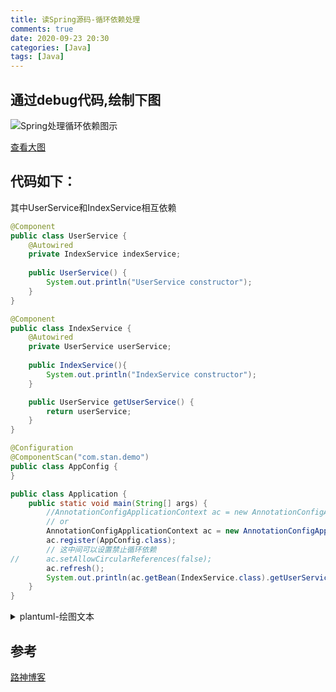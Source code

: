 ```yaml
---
title: 读Spring源码-循环依赖处理
comments: true
date: 2020-09-23 20:30
categories: [Java]
tags: [Java]
---
```


## 通过debug代码,绘制下图


![Spring处理循环依赖图示](http://plantuml.com/plantuml/svg/nLVFJnj75BxFNp6YXzgIYxZaaieLO8HKYRO8Ixsq71PxGhPQTbUpinJV73KGb0HAbOQqWQAYce9e7OBQKiUapZ_ZMPjJ_uM-cTaTXlKYA6rLBfOzt_lnlVc-Ds8qO1PbuOA3cCqSWii-jTrvthZVsrZXdSFU-b6tyrt_jqs-rUarsWWH5t0rFERxZbsncEsvs0h4Ltqo5p1gLPY1A7ak8qjC0iTAQU0uiTn9-FHeJIB69nF41BbZXGuhGqCEOPuha3DatWwOWawKnsTIs2aujEOSaaewCGLPqms6pFlSfgHa-Ua8rQWH4aEhOwxhCSb9mAUzW4rJhqA2mACgQ7nw6Y6WZjzvJwIuZIcvGqbmDvT7y5Ny2lnkutaYQUU6RBTAbig4BjeLCfH7S0WOIKo2DFKqybCNd_su6Vsyspjz4krikw7Z815r7ftxmFBpGHB_qTndfC82t6qr--k_yoytpNJTLbiaW9ovCc7dGK4ff1H6uDJUTqkKIDwGWAyseiscAWoXtTOQtpxWgrlyj0sdSHi9q_wRh_dM3aB58kQlwtp_aG9Yipuk5YLpDJCHLH7LIFQ80652grxf70npYHjfhvXn_EXL_tZtpzUF-V99612Q_7oy4zNtO_eoip5-grhLuu-5aSiNe42dRinM7zeaACZnKQbGGibvU01pYNuvu2kFpQO6gFYU7pen5MXga03V_OalBwkkS_q7X_pXWKYxl3Ug5MeCIAfHPDKgXG-VK5Rxs7924gXiiahl-Vs1iI3qDhHzzkpNtlQztjEzRglURMz5pRspmmOCKc4WJgqA98l9uKsfMvaXWUSiaWdY4wZWLceAc9HJyMgt88Y1ZZzvQsJargsHaTcqIOpMXl9AHKh4uk1op-Z0wre6WRa9flRyNOQki8-HEP7Fl-4T61KMJQ1C5vdaT0fPEsqlrPus5ngBvmj_avEpcJOJ8JTmcH5ccanfz_zocMxgQfCfw7_iCL44D2-7eZ9Vso-3FhdY3U4hQw1nOyd_hKTbC5g42Uq0xzaaoH96fbUYPYDwTd8J_KVD7qpzmuoqY53tTFqI1OYrL7_UV_DW3lX_Q2sGuaKYgds--Z8LMYiW_kf4XQQFXc4mokMvl8uVtC0vnPM_-4BlC76viRWBqJT7tTOXNtiOhMxm9_VoY6zy9KaGYpgrScgTPBuAXKo-lVtJisyR9kxINM7UiDeR_vY6af0MwysovWkmxI0pVm4BuW0GGhsnfBMJCd8dLj4MZZ6W4LNFi31aDKCbZpfGKVt1kfBEDNVXnGshbCZt_hZu8Ee5QffWODLWGGXKmzUUTZkFekFlCz-GOJy4YPdsoKGaqYxWr77-NJIea65A5hn5egC0bAMuB5pM8Xs6hMnWjDImyITdOZpQwdgk7ALygepl2WQQ0Ad9fogzMlbByurHgpXbJQqsC8fEaBfOkOUX6mKqTA9lxl8xbj2RNBBCg0QJfUm2Dl_3YXsXrhuQ24AZCFfmmVaB)

[查看大图](http://plantuml.com/plantuml/svg/nLVFJnj75BxFNp6YXzgIYxZaaieLO8HKYRO8Ixsq71PxGhPQTbUpinJV73KGb0HAbOQqWQAYce9e7OBQKiUapZ_ZMPjJ_uM-cTaTXlKYA6rLBfOzt_lnlVc-Ds8qO1PbuOA3cCqSWii-jTrvthZVsrZXdSFU-b6tyrt_jqs-rUarsWWH5t0rFERxZbsncEsvs0h4Ltqo5p1gLPY1A7ak8qjC0iTAQU0uiTn9-FHeJIB69nF41BbZXGuhGqCEOPuha3DatWwOWawKnsTIs2aujEOSaaewCGLPqms6pFlSfgHa-Ua8rQWH4aEhOwxhCSb9mAUzW4rJhqA2mACgQ7nw6Y6WZjzvJwIuZIcvGqbmDvT7y5Ny2lnkutaYQUU6RBTAbig4BjeLCfH7S0WOIKo2DFKqybCNd_su6Vsyspjz4krikw7Z815r7ftxmFBpGHB_qTndfC82t6qr--k_yoytpNJTLbiaW9ovCc7dGK4ff1H6uDJUTqkKIDwGWAyseiscAWoXtTOQtpxWgrlyj0sdSHi9q_wRh_dM3aB58kQlwtp_aG9Yipuk5YLpDJCHLH7LIFQ80652grxf70npYHjfhvXn_EXL_tZtpzUF-V99612Q_7oy4zNtO_eoip5-grhLuu-5aSiNe42dRinM7zeaACZnKQbGGibvU01pYNuvu2kFpQO6gFYU7pen5MXga03V_OalBwkkS_q7X_pXWKYxl3Ug5MeCIAfHPDKgXG-VK5Rxs7924gXiiahl-Vs1iI3qDhHzzkpNtlQztjEzRglURMz5pRspmmOCKc4WJgqA98l9uKsfMvaXWUSiaWdY4wZWLceAc9HJyMgt88Y1ZZzvQsJargsHaTcqIOpMXl9AHKh4uk1op-Z0wre6WRa9flRyNOQki8-HEP7Fl-4T61KMJQ1C5vdaT0fPEsqlrPus5ngBvmj_avEpcJOJ8JTmcH5ccanfz_zocMxgQfCfw7_iCL44D2-7eZ9Vso-3FhdY3U4hQw1nOyd_hKTbC5g42Uq0xzaaoH96fbUYPYDwTd8J_KVD7qpzmuoqY53tTFqI1OYrL7_UV_DW3lX_Q2sGuaKYgds--Z8LMYiW_kf4XQQFXc4mokMvl8uVtC0vnPM_-4BlC76viRWBqJT7tTOXNtiOhMxm9_VoY6zy9KaGYpgrScgTPBuAXKo-lVtJisyR9kxINM7UiDeR_vY6af0MwysovWkmxI0pVm4BuW0GGhsnfBMJCd8dLj4MZZ6W4LNFi31aDKCbZpfGKVt1kfBEDNVXnGshbCZt_hZu8Ee5QffWODLWGGXKmzUUTZkFekFlCz-GOJy4YPdsoKGaqYxWr77-NJIea65A5hn5egC0bAMuB5pM8Xs6hMnWjDImyITdOZpQwdgk7ALygepl2WQQ0Ad9fogzMlbByurHgpXbJQqsC8fEaBfOkOUX6mKqTA9lxl8xbj2RNBBCg0QJfUm2Dl_3YXsXrhuQ24AZCFfmmVaB)

<!-- more -->

## 代码如下：

其中UserService和IndexService相互依赖

```java
@Component
public class UserService {
	@Autowired
	private IndexService indexService;
	
	public UserService() {
		System.out.println("UserService constructor");
	}
}
```
```java
@Component
public class IndexService {
	@Autowired
	private UserService userService;
	
	public IndexService(){
		System.out.println("IndexService constructor");
	}

	public UserService getUserService() {
		return userService;
	}
}
```

```java
@Configuration
@ComponentScan("com.stan.demo")
public class AppConfig {
}
```

```java
public class Application {
	public static void main(String[] args) {
		//AnnotationConfigApplicationContext ac = new AnnotationConfigApplicationContext(AppConfig.class);
		// or
		AnnotationConfigApplicationContext ac = new AnnotationConfigApplicationContext();
		ac.register(AppConfig.class);
		// 这中间可以设置禁止循环依赖
//		ac.setAllowCircularReferences(false);
		ac.refresh();
		System.out.println(ac.getBean(IndexService.class).getUserService());
	}
}
```


<details title="plantuml">
<summary>plantuml-绘图文本</summary>
@startuml
title Spring处理循环依赖图示

entity Application as App
entity AbstractApplicationContext as AAC
entity AbstractBeanFactory as ABF
entity DefaultSingletonBeanRegistry as DSBR
entity DefaultListableBeanFactory as DLBF
entity AbstractAutowireCapableBeanFactory as AACBF
entity AutowiredAnnotationBeanPostProcessor as AABPP

App -> AAC: refresh()
AAC -> ABF: getBean("indexService")
ABF -> DSBR: getSingleton("indexService")\n 首次结果null
DSBR -> DSBR: (Map)singletonObjects 中获取indexService为null\n (Set)singletonsCurrentlyInCreation中判断结果为不在创建中
DSBR --> ABF: 返回

== 开始创建 indexService ==
ABF -> AACBF: createBean("indexService")
AACBF -> AACBF: doCreateBean()\n创建了indexService对象，其userService属性为null
AACBF -> DSBR: addSingletonFactory(),\n往(Map)singletonFactories,(Set)registeredSingletons中注册indexService
AACBF -> AACBF: populateBean为indexService对象填充属性(自动注入@Autowired)
AACBF -> AABPP: postProcessPropertyValues填充index的userService属性

'中间省略一些步骤，属性的处理
AABPP -> DLBF: doResolveDependency处理index的属性依赖
DLBF -[#005500]> ABF: getBean("userService")开始获取user
ABF -> DSBR: getSingleton("userService")\n 首次结果null
DSBR -> DSBR: 
note right
(Map)singletonObjects 中获取userService为null
(Set)singletonsCurrentlyInCreation中判断结果为不在创建中
end note

DSBR --> ABF: 返回getSingleton结果为null

== 开始创建userService ==

ABF -[#0000FF]> AACBF: createBean("userService")
AACBF -> AACBF: doCreateBean()\n创建了userService对象，其indexService属性为null
AACBF -> DSBR: addSingletonFactory(),\n往(Map)singletonFactories,(Set)registeredSingletons中注册userService
AACBF -> AACBF: populateBean为userService对象填充属性(自动注入@Autowired)
AACBF -> AABPP: postProcessPropertyValues填充user的index属性
AABPP -> DLBF: doResolveDependency处理属性依赖
DLBF -> ABF: getBean("indexService")再次获取index
ABF -> DSBR: getSingleton("indexService")\n 再次获取index
DSBR -[#red]> DSBR: x 

note right
此时(Set)singletonsCurrentlyInCreation中判断结果为正在创建中的对象，
从(Map)singletonFactories中通过beanName="indexService"获取到singletonFactory,
并通过singletonFactory.getObject()获取到indexService对象(此时它的属性user为null,是个半成品)
向(Map)earlySingletonObjects中注册indexService,singletonFactories中移除indexService
end note

DSBR --> ABF: getSingleton返回indexService对象(此时它的属性user为null,是个半成品)
ABF --> DLBF: 返回indexService对象(此时它的属性user为null),不是完全的Bean
DLBF --> AABPP: 返回indexService
AABPP --> AACBF: 返回，此时userService的indexService是一个对象了
AACBF -[#0000FF]-> ABF: 返回创建好的userService

ABF -[#red]> DSBR: 注册userService Bean到单例池(Map)singletonObjects.put()
note right
singletonObjects.put(beanName, singletonObject);
singletonFactories.remove(beanName);
earlySingletonObjects.remove(beanName);
registeredSingletons.add(beanName);
end note            

ABF -[#005500]-> AACBF: 返回创建好的userService

== userService创建完成 ==

AACBF -> AABPP: 将userService注入到indexService的属性中

AACBF --> ABF: 返回填充好属性的indexService Bean
ABF -[#red]> DSBR: 注册indexService Bean到单例池(Map)singletonObjects.put()
ABF --> AAC: 返回indexService, 循环依赖的Bean处理完成

@enduml
</details>


## 参考
[路神博客](https://blog.csdn.net/java_lyvee/article/details/101793774)
